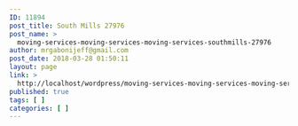 ```yaml
---
ID: 11894
post_title: South Mills 27976
post_name: >
  moving-services-moving-services-moving-services-southmills-27976
author: mrgabonijeff@gmail.com
post_date: 2018-03-28 01:50:11
layout: page
link: >
  http://localhost/wordpress/moving-services-moving-services-moving-services-southmills-27976/
published: true
tags: [ ]
categories: [ ]
---
```

